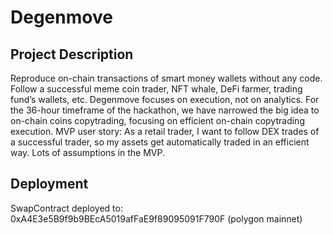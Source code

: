 <h1>Degenmove</h1>

<h2>Project Description</h2>

<div>
Reproduce on-chain transactions of smart money wallets without any code. Follow a successful meme coin trader, NFT whale, DeFi farmer, trading fund’s wallets, etc. Degenmove focuses on execution, not on analytics. 
For the 36-hour timeframe of the hackathon, we have narrowed the big idea to on-chain coins copytrading, focusing on efficient on-chain copytrading execution.
MVP user story: As a retail trader, I want to follow DEX trades of a successful trader, so my assets get automatically traded in an efficient way.
Lots of assumptions in the MVP.
</div>

<h2>Deployment</h2>
<p>SwapContract deployed to: 0xA4E3e5B9f9b9BEcA5019afFaE9f89095091F790F (polygon mainnet)</p>
